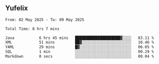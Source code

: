 ## Yufelix

<!--START_SECTION:waka-->

```txt
From: 02 May 2025 - To: 09 May 2025

Total Time: 8 hrs 7 mins

Java           6 hrs 45 mins   ████████████████████▓░░░░   83.11 %
XML            51 mins         ██▓░░░░░░░░░░░░░░░░░░░░░░   10.46 %
YAML           29 mins         █▓░░░░░░░░░░░░░░░░░░░░░░░   06.05 %
SQL            1 min           ░░░░░░░░░░░░░░░░░░░░░░░░░   00.29 %
Markdown       0 secs          ░░░░░░░░░░░░░░░░░░░░░░░░░   00.04 %
```

<!--END_SECTION:waka-->

